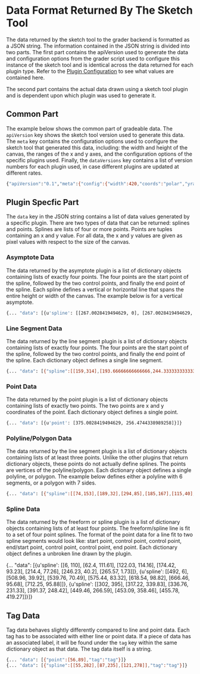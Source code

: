 # Data Format Returned By The Sketch Tool

The data returned by the sketch tool to the grader backend is formatted as a
JSON string. The information contained in the JSON string is divided into two
parts. The first
part contains the apiVersion used to generate the data and configuration options
from the grader script used to configure this instance of the sketch tool
and is identical across the data returned for each plugin type.
Refer to the [Plugin Configuration](probconfig_plugins.md) to see what values
are contained here.

The second part contains the actual data drawn using a sketch tool plugin and is
dependent upon which plugin was used to generate it.

## Common Part

The example below shows the common part of gradeable data. The `apiVersion` key shows
the sketch tool version used to generate this data. The `meta` key contains the
configuration options used to configure the sketch tool that generated this data,
including: the width and height of the canvas, the ranges of the x and y axes, and
the configuration options of the specific plugins used. Finally, the `dataVersions`
key contains a list of version numbers for each plugin used, in case different plugins
are updated at different rates.

```sh
{"apiVersion":"0.1","meta":{"config":{"width":420,"coords":"polar","yrange":[-4,4],"yscale":"linear","xscale":"linear","xrange":[-4,4],"plugins":[{"name":"axes"},{"color":"blue","label":"Function f(x)","name":"freeform","id":"f"},{"color":"blue","label":"Line Segment","name":"line-segment","id":"ls"}],"height":420},"dataVersions":{"f":"0.1","ls":"0.1"}}, "data": ...}
```

## Plugin Specfic Part

The `data` key in the JSON string contains a list of data values generated by
a specific plugin. There are two types of data that can be returned: splines and
points. Splines are lists of four or more points. Points are tuples containing an
x and y value. For all data, the x and y values are given as pixel values with
respect to the size of the canvas.

### Asymptote Data

The data returned by the asymptote plugin is a list of dictionary objects containing lists of exactly
four points. The four points are the start point of the spline, followed by the
two control points, and finally the end point of the spline. Each spline defines a
vertical or horizontal line that spans the entire height or width of the canvas.
The example below is for a vertical asymptote.

```sh
{... "data": [{u'spline': [[267.0028419494629, 0], [267.0028419494629, 140], [267.0028419494629, 280], [267.0028419494629, 420]]}]}
```

### Line Segment Data

The data returned by the line segment plugin is a list of dictionary objects containing lists of exactly
four points. The four points are the start point of the spline, followed by the
two control points, and finally the end point of the spline. Each dictionary object
defines a single line segment.

```sh
{... "data": [{"spline":[[159,314],[193.66666666666666,244.33333333333334],[228.33333333333334,174.66666666666666],[263,105]]}]}
```

### Point Data

The data returned by the point plugin is a list of dictionary objects containing lists of exactly
two points. The two points are x and y coordinates of the point. Each dictionary object
defines a single point.

```sh
{... "data": [{u'point': [375.0028419494629, 256.4744338989258]}]}
```

### Polyline/Polygon Data

The data returned by the line segment plugin is a list of dictionary objects containing lists of
at least
three points. Unlike the other plugins that return dictionary objects, these points do
not actually define splines. The points are vertices of the polyline/polygon.
Each dictionary object defines a single polyline, or polygon. The example below
defines either a polyline with 6 segments, or a polygon with 7 sides.

```sh
{... "data": [{"spline":[[74,153],[189,32],[294,85],[185,167],[115,40],[250,17],[218,109]]}]}
```

### Spline Data

The data returned by the freeform or spline plugin is a list of dictionary objects containing lists of at least four points. The freeform/spline line is fit to a set of four point splines. The format of the point data for a line fit to two spline segments would look like: start point, control point, control point, end/start point, control point, control point, end point. Each dictionary object defines a unbroken line drawn by the plugin.

{... "data": [{u'spline': [[6, 110], [62.4, 111.61], [122.03, 114.16], [174.42, 93.23], [214.4, 77.26], [246.23, 40.2], [265.57, 1.73]]}, {u'spline': [[492, 6], [508.96, 39.92], [539.76, 70.49], [575.44, 83.32], [618.54, 98.82], [666.46, 95.68], [712.25, 95.88]]}, {u'spline': [[302, 395], [317.22, 339.83], [336.76, 231.33], [391.37, 248.42], [449.46, 266.59], [453.09, 358.46], [455.78, 419.27]]}]}

## Tag Data

Tag data behaves slightly differently compared to line and point data. Each tag
has to be associated with either line or point data. If a piece of data has an
associated label, it will be found under the `tag` key within the same dictionary
object as that data. The tag data itself is a string.

```sh
{... "data": [{"point":[56,89],"tag":"tag"}]}
{... "data": [{"spline":[[55,282],[87,235],[121,278]],"tag":"tag"}]}
```
